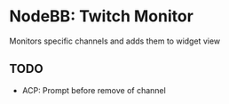 # NodeBB: Twitch Monitor
Monitors specific channels and adds them to widget view

## TODO

- ACP: Prompt before remove of channel
